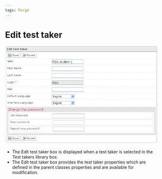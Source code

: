 ```yaml
---
tags: Forge
---
```


Edit test taker
===============

![](resources/testtakers-edit.png)

-   The Edit test taker box is displayed when a test taker is selected in the Test takers library box.
-   The Edit test taker box provides the test taker properties which are defined in the parent classes properties and are available for modification.

